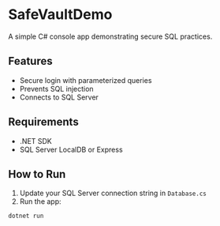 # SafeVaultDemo

A simple C# console app demonstrating secure SQL practices.

## Features

- Secure login with parameterized queries
- Prevents SQL injection
- Connects to SQL Server

## Requirements

- .NET SDK
- SQL Server LocalDB or Express

## How to Run

1. Update your SQL Server connection string in `Database.cs`
2. Run the app:

```bash
dotnet run
